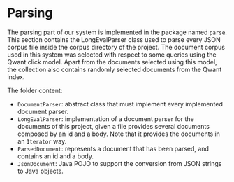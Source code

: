 # Parsing

The parsing part of our system is implemented in the package named `parse`. This section
contains the LongEvalParser class used to parse every JSON corpus file inside the corpus directory
of the project. 
The document corpus used in this system was selected with respect to some queries using the Qwant 
click model. Apart from the documents selected using this model, the collection also contains randomly
selected documents from the Qwant index.

The folder content: 
* `DocumentParser`: abstract class that must implement every implemented document parser.
* `LongEvalParser`: implementation of a document parser for the documents of this project, given a file provides several
documents composed by an id and a body. Note that it provides the documents in an ``Iterator`` way.
* `ParsedDocument`: represents a document that has been parsed, and contains an id and a body.
* `JsonDocument`: Java POJO to support the conversion from JSON strings to Java objects.